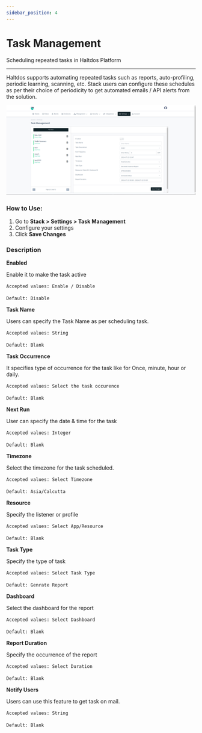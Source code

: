 ```yaml
---
sidebar_position: 4
---
```


# Task Management

Scheduling repeated tasks in Haltdos Platform

---

Haltdos supports automating repeated tasks such as reports, auto-profiling, periodic learning, scanning, etc. Stack users can configure these schedules as per their choice of periodicity to get automated emails / API alerts from the solution.

![scheduler](/img/platform/v8/docs/task_management.png)

### How to Use:

1. Go to **Stack > Settings > Task Management**
2. Configure your settings
3. Click **Save Changes**

### Description

**Enabled**

Enable it to make the task active

    Accepted values: Enable / Disable

    Default: Disable 

**Task Name**

Users can specify the Task Name as per scheduling task.

    Accepted values: String

    Default: Blank 

**Task Occurrence**

It specifies type of occurrence for the task like for Once, minute, hour or daily.

    Accepted values: Select the task occurence

    Default: Blank 

**Next Run**

User can specify the date & time for the task 

    Accepted values: Integer

    Default: Blank 

**Timezone**        

Select the timezone for the task scheduled.

    Accepted values: Select Timezone

    Default: Asia/Calcutta 

**Resource** 

Specify the listener or  profile

    Accepted values: Select App/Resource

    Default: Blank 

**Task Type**

Specify the type of task

    Accepted values: Select Task Type

    Default: Genrate Report 

**Dashboard**

Select the dashboard for the report 

    Accepted values: Select Dashboard

    Default: Blank 

**Report Duration**  

Specify the occurrence of the report

    Accepted values: Select Duration

    Default: Blank 

**Notify Users**  

Users can use this feature to get task on mail.

    Accepted values: String

    Default: Blank 
